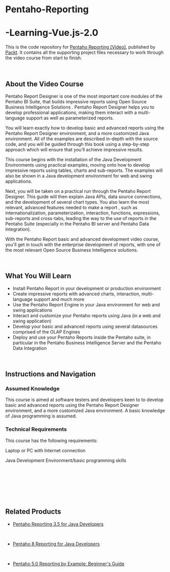 # Pentaho-Reporting
# -Learning-Vue.js-2.0

This is the code repository for [Pentaho Reporting [Video]](https://www.packtpub.com/big-data-and-business-intelligence/pentaho-reporting-video), published by [Packt](https://www.packtpub.com/?utm_source=github). It contains all the supporting project files necessary to work through the video course from start to finish.


 


## About the Video Course

Pentaho Report Designer is one of the most important core modules of the Pentaho BI Suite, that builds impressive reports using Open Source Business Intelligence Solutions . Pentaho Report Designer helps you to develop professional applications, making them interact with a multi-language support as well as parameterized reports.

You will learn exactly how to develop basic and advanced reports using the Pentaho Report Designer environment, and a more customized Java environment. All of the examples are described in-depth with the source code, and you will be guided through this book using a step-by-step approach which will ensure that you’ll achieve impressive results.

This course begins with the installation of the Java Development Environments using practical examples, moving onto how to develop impressive reports using tables, charts and sub-reports. The examples will also be shown in a Java development environment for web and swing applications.

Next, you will be taken on a practical run through the Pentaho Report Designer. This guide will then explain Java APIs, data source connections, and the development of several chart types. You also learn the most relevant, advanced features needed to make a report , such as internationalization, parameterization, interaction, functions, expressions, sub-reports and cross-tabs, leading the way to the use of reports in the Pentaho Suite (especially in the Pentaho BI server and Pentaho Data Integration).

With the Pentaho Report basic and advanced development video course, you'll get in touch with the enterprise development of reports, with one of the most relevant Open Source Business Intelligence solutions.


 


<H2>What You Will Learn</H2>

<DIV class=book-info-will-learn-text>

<UL>

<LI> Install Pentaho Report in your development or production environment

<LI> Create impressive reports with advanced charts, interaction, multi-language support and much more

<LI> Use the Pentaho Report Engine in your Java environment for web and swing applications

<LI> Interact and customize your Pentaho reports using Java (in a web and swing application)

<LI> Develop your basic and advanced reports using several datasources comprised of the OLAP Engines

<LI> Deploy and use your Pentaho Reports inside the Pentaho suite, in particular in the Pentaho Business Intelligence Server and the Pentaho Data Integration

</LI></UL></DIV>


 


## Instructions and Navigation

### Assumed Knowledge

This course is aimed at software testers and developers keen to  to develop basic and advanced reports using the Pentaho Report Designer environment, and a more customized Java environment. A basic knowledge of Java programming is assumed.

### Technical Requirements

This course has the following requirements:<br/>

Laptop or PC with Internet connection <br/>

Java Development Environment/basic programming skills <br/> 


 


 


 




## Related Products

* [Pentaho Reporting 3.5 for Java Developers](https://www.packtpub.com/big-data-and-business-intelligence/pentaho-reporting-35-java-developers)


 


* [Pentaho 8 Reporting for Java Developers](https://www.packtpub.com/big-data-and-business-intelligence/pentaho-8-reporting-java-developers)


 


* [Pentaho 5.0 Reporting by Example: Beginner's Guide](https://www.packtpub.com/big-data-and-business-intelligence/pentaho-50-reporting-example-beginners-guide)
